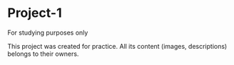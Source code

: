 # Project-1
For studying purposes only

This project was created for practice. All its content (images, descriptions) belongs to their owners.
